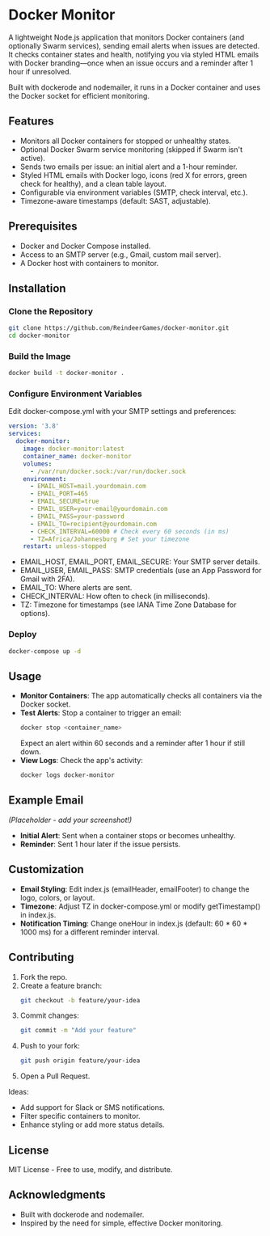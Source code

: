 # Docker Monitor

A lightweight Node.js application that monitors Docker containers (and optionally Swarm services), sending email alerts when issues are detected. It checks container states and health, notifying you via styled HTML emails with Docker branding—once when an issue occurs and a reminder after 1 hour if unresolved.

Built with dockerode and nodemailer, it runs in a Docker container and uses the Docker socket for efficient monitoring.

## Features

* Monitors all Docker containers for stopped or unhealthy states.
* Optional Docker Swarm service monitoring (skipped if Swarm isn't active).
* Sends two emails per issue: an initial alert and a 1-hour reminder.
* Styled HTML emails with Docker logo, icons (red X for errors, green check for healthy), and a clean table layout.
* Configurable via environment variables (SMTP, check interval, etc.).
* Timezone-aware timestamps (default: SAST, adjustable).

## Prerequisites

* Docker and Docker Compose installed.
* Access to an SMTP server (e.g., Gmail, custom mail server).
* A Docker host with containers to monitor.

## Installation

### Clone the Repository

```bash
git clone https://github.com/ReindeerGames/docker-monitor.git
cd docker-monitor
```

### Build the Image

```bash
docker build -t docker-monitor .
```

### Configure Environment Variables

Edit docker-compose.yml with your SMTP settings and preferences:

```yaml
version: '3.8'
services:
  docker-monitor:
    image: docker-monitor:latest
    container_name: docker-monitor
    volumes:
      - /var/run/docker.sock:/var/run/docker.sock
    environment:
      - EMAIL_HOST=mail.yourdomain.com
      - EMAIL_PORT=465
      - EMAIL_SECURE=true
      - EMAIL_USER=your-email@yourdomain.com
      - EMAIL_PASS=your-password
      - EMAIL_TO=recipient@yourdomain.com
      - CHECK_INTERVAL=60000 # Check every 60 seconds (in ms)
      - TZ=Africa/Johannesburg # Set your timezone
    restart: unless-stopped
```

* EMAIL_HOST, EMAIL_PORT, EMAIL_SECURE: Your SMTP server details.
* EMAIL_USER, EMAIL_PASS: SMTP credentials (use an App Password for Gmail with 2FA).
* EMAIL_TO: Where alerts are sent.
* CHECK_INTERVAL: How often to check (in milliseconds).
* TZ: Timezone for timestamps (see IANA Time Zone Database for options).

### Deploy

```bash
docker-compose up -d
```

## Usage

* **Monitor Containers**: The app automatically checks all containers via the Docker socket.
* **Test Alerts**: Stop a container to trigger an email:
  ```bash
  docker stop <container_name>
  ```
  Expect an alert within 60 seconds and a reminder after 1 hour if still down.
* **View Logs**: Check the app's activity:
  ```bash
  docker logs docker-monitor
  ```

## Example Email

*(Placeholder - add your screenshot!)*

* **Initial Alert**: Sent when a container stops or becomes unhealthy.
* **Reminder**: Sent 1 hour later if the issue persists.

## Customization

* **Email Styling**: Edit index.js (emailHeader, emailFooter) to change the logo, colors, or layout.
* **Timezone**: Adjust TZ in docker-compose.yml or modify getTimestamp() in index.js.
* **Notification Timing**: Change oneHour in index.js (default: 60 * 60 * 1000 ms) for a different reminder interval.

## Contributing

1. Fork the repo.
2. Create a feature branch:
   ```bash
   git checkout -b feature/your-idea
   ```
3. Commit changes:
   ```bash
   git commit -m "Add your feature"
   ```
4. Push to your fork:
   ```bash
   git push origin feature/your-idea
   ```
5. Open a Pull Request.

Ideas:
* Add support for Slack or SMS notifications.
* Filter specific containers to monitor.
* Enhance styling or add more status details.

## License

MIT License - Free to use, modify, and distribute.

## Acknowledgments

* Built with dockerode and nodemailer.
* Inspired by the need for simple, effective Docker monitoring.